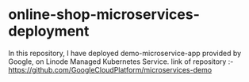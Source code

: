 # online-shop-microservices-deployment

In this repository, I have deployed demo-microservice-app provided by Google, on Linode Managed Kubernetes Service.
link of repository :- https://github.com/GoogleCloudPlatform/microservices-demo
